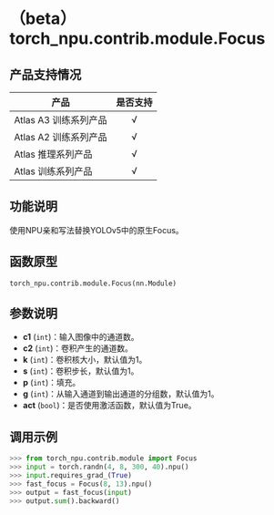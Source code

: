 # （beta）torch_npu.contrib.module.Focus

## 产品支持情况

| 产品                                                         | 是否支持 |
| ------------------------------------------------------------ | :------: |
|<term>Atlas A3 训练系列产品</term>            |    √     |
|<term>Atlas A2 训练系列产品</term>  | √   |
|<term>Atlas 推理系列产品</term>                                       |    √     |
|<term>Atlas 训练系列产品</term>                                       |    √     |

## 功能说明

使用NPU亲和写法替换YOLOv5中的原生Focus。

## 函数原型

```
torch_npu.contrib.module.Focus(nn.Module)
```


## 参数说明

- **c1** (`int`)：输入图像中的通道数。
- **c2** (`int`)：卷积产生的通道数。
- **k** (`int`)：卷积核大小，默认值为1。
- **s** (`int`)：卷积步长，默认值为1。
- **p** (`int`)：填充。
- **g** (`int`)：从输入通道到输出通道的分组数，默认值为1。
- **act** (`bool`)：是否使用激活函数，默认值为True。


## 调用示例

```python
>>> from torch_npu.contrib.module import Focus
>>> input = torch.randn(4, 8, 300, 40).npu()
>>> input.requires_grad_(True)
>>> fast_focus = Focus(8, 13).npu()
>>> output = fast_focus(input)
>>> output.sum().backward()
```

